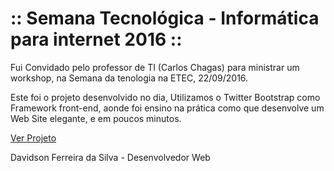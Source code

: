 :: Semana Tecnológica - Informática para internet 2016 ::
===============

Fui Convidado pelo professor de TI (Carlos Chagas) para ministrar um workshop, na Semana da tenologia na ETEC, 22/09/2016.

Este foi o projeto desenvolvido no dia, Utilizamos o Twitter Bootstrap como Framework front-end, aonde foi ensino na prática como que desenvolve um Web Site elegante,
e em poucos minutos. 

<a href="https://davidsonfs.github.io/Etec-2016-Projeto-Bootstrap/">Ver Projeto</a>

Davidson Ferreira da Silva - Desenvolvedor Web 
